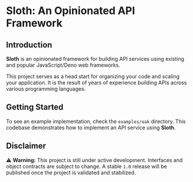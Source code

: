 # Sloth: An Opinionated API Framework

## Introduction

**Sloth** is an opinionated framework for building API services using existing
and popular JavaScript/Deno web frameworks.

This project serves as a head start for organizing your code and scaling your
application. It is the result of years of experience building APIs across
various programming languages.

## Getting Started

To see an example implementation, check the `examples/oak` directory. This
codebase demonstrates how to implement an API service using **Sloth**.

## Disclaimer

⚠️ **Warning:** This project is still under active development. Interfaces and
object contracts are subject to change. A stable `1.0` release will be published
once the project is validated and stabilized.
